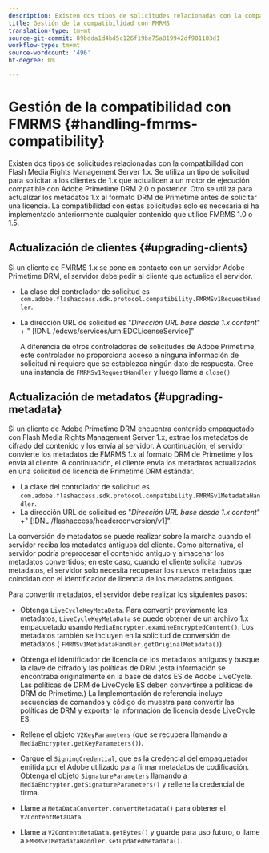 ```yaml
---
description: Existen dos tipos de solicitudes relacionadas con la compatibilidad con Flash Media Rights Management Server 1.x. Se utiliza un tipo de solicitud para solicitar a los clientes de 1.x que actualicen a un motor de ejecución compatible con Adobe Primetime DRM 2.0 o posterior. Otro se utiliza para actualizar los metadatos 1.x al formato DRM de Primetime antes de solicitar una licencia. La compatibilidad con estas solicitudes solo es necesaria si ha implementado anteriormente cualquier contenido que utilice FMRMS 1.0 o 1.5.
title: Gestión de la compatibilidad con FMRMS
translation-type: tm+mt
source-git-commit: 89bdda1d4bd5c126f19ba75a819942df901183d1
workflow-type: tm+mt
source-wordcount: '496'
ht-degree: 0%

---
```



# Gestión de la compatibilidad con FMRMS {#handling-fmrms-compatibility}

Existen dos tipos de solicitudes relacionadas con la compatibilidad con Flash Media Rights Management Server 1.x. Se utiliza un tipo de solicitud para solicitar a los clientes de 1.x que actualicen a un motor de ejecución compatible con Adobe Primetime DRM 2.0 o posterior. Otro se utiliza para actualizar los metadatos 1.x al formato DRM de Primetime antes de solicitar una licencia. La compatibilidad con estas solicitudes solo es necesaria si ha implementado anteriormente cualquier contenido que utilice FMRMS 1.0 o 1.5.

## Actualización de clientes {#upgrading-clients}

Si un cliente de FMRMS 1.x se pone en contacto con un servidor Adobe Primetime DRM, el servidor debe pedir al cliente que actualice el servidor.

* La clase del controlador de solicitud es `com.adobe.flashaccess.sdk.protocol.compatibility.FMRMSv1RequestHandler`.
* La dirección URL de solicitud es &quot;*Dirección URL base desde 1.x content*&quot; + &quot; [!DNL /edcws/services/urn:EDCLicenseService]&quot;

   A diferencia de otros controladores de solicitudes de Adobe Primetime, este controlador no proporciona acceso a ninguna información de solicitud ni requiere que se establezca ningún dato de respuesta. Cree una instancia de `FMRMSv1RequestHandler` y luego llame a `close()`

## Actualización de metadatos {#upgrading-metadata}

Si un cliente de Adobe Primetime DRM encuentra contenido empaquetado con Flash Media Rights Management Server 1.x, extrae los metadatos de cifrado del contenido y los envía al servidor. A continuación, el servidor convierte los metadatos de FMRMS 1.x al formato DRM de Primetime y los envía al cliente. A continuación, el cliente envía los metadatos actualizados en una solicitud de licencia de Primetime DRM estándar.

* La clase del controlador de solicitud es `com.adobe.flashaccess.sdk.protocol.compatibility.FMRMSv1MetadataHandler`.
* La dirección URL de solicitud es &quot;*Dirección URL base desde 1.x content*&quot; +&quot; [!DNL /flashaccess/headerconversion/v1]&quot;.

La conversión de metadatos se puede realizar sobre la marcha cuando el servidor reciba los metadatos antiguos del cliente. Como alternativa, el servidor podría preprocesar el contenido antiguo y almacenar los metadatos convertidos; en este caso, cuando el cliente solicita nuevos metadatos, el servidor solo necesita recuperar los nuevos metadatos que coincidan con el identificador de licencia de los metadatos antiguos.

Para convertir metadatos, el servidor debe realizar los siguientes pasos:

* Obtenga `LiveCycleKeyMetaData`. Para convertir previamente los metadatos, `LiveCycleKeyMetaData` se puede obtener de un archivo 1.x empaquetado usando `MediaEncrypter.examineEncryptedContent()`. Los metadatos también se incluyen en la solicitud de conversión de metadatos ( `FMRMSv1MetadataHandler.getOriginalMetadata()`).

* Obtenga el identificador de licencia de los metadatos antiguos y busque la clave de cifrado y las políticas de DRM (esta información se encontraba originalmente en la base de datos ES de Adobe LiveCycle. Las políticas de DRM de LiveCycle ES deben convertirse a políticas de DRM de Primetime.) La Implementación de referencia incluye secuencias de comandos y código de muestra para convertir las políticas de DRM y exportar la información de licencia desde LiveCycle ES.
* Rellene el objeto `V2KeyParameters` (que se recupera llamando a `MediaEncrypter.getKeyParameters()`).

* Cargue el `SigningCredential`, que es la credencial del empaquetador emitida por el Adobe utilizado para firmar metadatos de codificación. Obtenga el objeto `SignatureParameters` llamando a `MediaEncrypter.getSignatureParameters()` y rellene la credencial de firma.

* Llame a `MetaDataConverter.convertMetadata()` para obtener el `V2ContentMetaData`.

* Llame a `V2ContentMetaData.getBytes()` y guarde para uso futuro, o llame a `FMRMSv1MetadataHandler.setUpdatedMetadata()`.